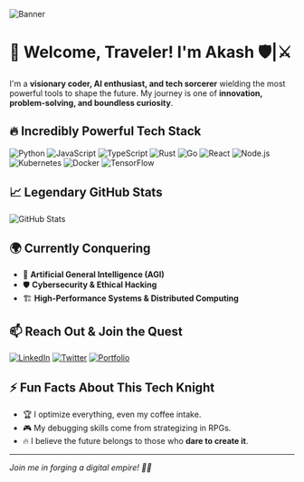 ![Banner](https://mir-s3-cdn-cf.behance.net/project_modules/fs/79731568097599.5b50bca477735.jpg)

# 🚀 Welcome, Traveler! I'm **Akash** 🛡️|⚔️

I'm a **visionary coder, AI enthusiast, and tech sorcerer** wielding the most powerful tools to shape the future. My journey is one of **innovation, problem-solving, and boundless curiosity**.

## 🔥 Incredibly Powerful Tech Stack

![Python](https://img.shields.io/badge/Python-3776AB?style=for-the-badge&logo=python&logoColor=white)
![JavaScript](https://img.shields.io/badge/JavaScript-F7DF1E?style=for-the-badge&logo=javascript&logoColor=black)
![TypeScript](https://img.shields.io/badge/TypeScript-3178C6?style=for-the-badge&logo=typescript&logoColor=white)
![Rust](https://img.shields.io/badge/Rust-000000?style=for-the-badge&logo=rust&logoColor=white)
![Go](https://img.shields.io/badge/Go-00ADD8?style=for-the-badge&logo=go&logoColor=white)
![React](https://img.shields.io/badge/React-61DAFB?style=for-the-badge&logo=react&logoColor=black)
![Node.js](https://img.shields.io/badge/Node.js-339933?style=for-the-badge&logo=nodedotjs&logoColor=white)
![Kubernetes](https://img.shields.io/badge/Kubernetes-326CE5?style=for-the-badge&logo=kubernetes&logoColor=white)
![Docker](https://img.shields.io/badge/Docker-2496ED?style=for-the-badge&logo=docker&logoColor=white)
![TensorFlow](https://img.shields.io/badge/TensorFlow-FF6F00?style=for-the-badge&logo=tensorflow&logoColor=white)

## 📈 Legendary GitHub Stats

![GitHub Stats](https://github-readme-stats.vercel.app/api?username=yourusername&show_icons=true&theme=tokyonight)

## 🌍 Currently Conquering

- 🤖 **Artificial General Intelligence (AGI)**
- 🛡 **Cybersecurity & Ethical Hacking**
- 🏗 **High-Performance Systems & Distributed Computing**

## 📫 Reach Out & Join the Quest

[![LinkedIn](https://img.shields.io/badge/LinkedIn-%230A66C2.svg?&style=for-the-badge&logo=linkedin&logoColor=white)](https://linkedin.com/in/#)
[![Twitter](https://img.shields.io/badge/Twitter-%231DA1F2.svg?&style=for-the-badge&logo=twitter&logoColor=white)](https://twitter.com/#)
[![Portfolio](https://img.shields.io/badge/Portfolio-%23000000.svg?&style=for-the-badge&logo=react&logoColor=white)](https://houseofgiri.com)

## ⚡ Fun Facts About This Tech Knight

- 🏆 I optimize everything, even my coffee intake.
- 🎮 My debugging skills come from strategizing in RPGs.
- 🔥 I believe the future belongs to those who **dare to create it**.

---

*Join me in forging a digital empire! 🏰🚀*
